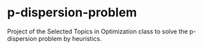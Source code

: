 # p-dispersion-problem
Project of the Selected Topics in Optimization class to solve the p-dispersion problem by heuristics. 
